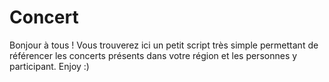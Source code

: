 # Concert
Bonjour à tous !
Vous trouverez ici un petit script très simple permettant de référencer les concerts présents dans votre région et les personnes y participant. 
Enjoy :)

